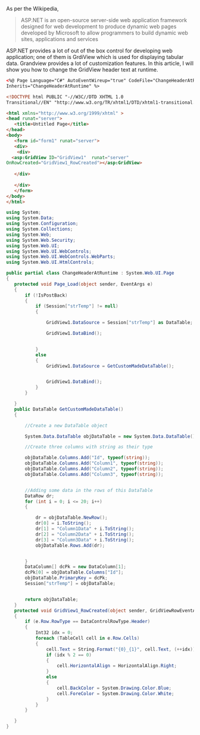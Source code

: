 As per the Wikipedia,
>ASP.NET is an open-source server-side web application framework designed for web development to produce dynamic web pages developed by Microsoft to allow programmers to build dynamic web sites, applications and services

ASP.NET provides a lot of out of the box control for developing web application; one of them is GrdiView which is used for displaying tabular data. Grandview provides a lot of customization features. In this article, I will show you how to change the GridView header text at runtime.

```html
<%@ Page Language="C#" AutoEventWireup="true" CodeFile="ChangeHeaderAtRuntime.aspx.cs"
Inherits="ChangeHeaderAtRuntime" %>

<!DOCTYPE html PUBLIC "-//W3C//DTD XHTML 1.0
Transitional//EN" "http://www.w3.org/TR/xhtml1/DTD/xhtml1-transitional.dtd">

<html xmlns="http://www.w3.org/1999/xhtml" >
<head runat="server">
   <title>Untitled Page</title>
</head>
<body>
   <form id="form1" runat="server">
   <div>
    <div>
  <asp:GridView ID="GridView1"  runat="server"
OnRowCreated="GridView1_RowCreated"></asp:GridView>
 
   </div>
 
   </div>
   </form>
</body>
</html>
```
```csharp
using System;
using System.Data;
using System.Configuration;
using System.Collections;
using System.Web;
using System.Web.Security;
using System.Web.UI;
using System.Web.UI.WebControls;
using System.Web.UI.WebControls.WebParts;
using System.Web.UI.HtmlControls;

public partial class ChangeHeaderAtRuntime : System.Web.UI.Page
{
   protected void Page_Load(object sender, EventArgs e)
   {
       if (!IsPostBack)
       {
           if (Session["strTemp"] != null)
           {

               GridView1.DataSource = Session["strTemp"] as DataTable;

               GridView1.DataBind();


           }
           else
           {
               GridView1.DataSource = GetCustomMadeDataTable();


               GridView1.DataBind();
           }
       }

   }
   public DataTable GetCustomMadeDataTable()
   {

       //Create a new DataTable object

       System.Data.DataTable objDataTable = new System.Data.DataTable();

       //Create three columns with string as their type

       objDataTable.Columns.Add("Id", typeof(string));
       objDataTable.Columns.Add("Column1", typeof(string));
       objDataTable.Columns.Add("Column2", typeof(string));
       objDataTable.Columns.Add("Column3", typeof(string));


       //Adding some data in the rows of this DataTable
       DataRow dr;
       for (int i = 0; i <= 20; i++)
       {

           dr = objDataTable.NewRow();
           dr[0] = i.ToString();
           dr[1] = "Column1Data" + i.ToString();
           dr[2] = "Column2Data" + i.ToString();
           dr[3] = "Column3Data" + i.ToString();
           objDataTable.Rows.Add(dr);


       }
       DataColumn[] dcPk = new DataColumn[1];
       dcPk[0] = objDataTable.Columns["Id"];
       objDataTable.PrimaryKey = dcPk;
       Session["strTemp"] = objDataTable;


       return objDataTable;
   }
   protected void GridView1_RowCreated(object sender, GridViewRowEventArgs e)
   {
       if (e.Row.RowType == DataControlRowType.Header)
       {
           Int32 idx = 0;
           foreach (TableCell cell in e.Row.Cells)
           {
               cell.Text = String.Format("{0}_{1}", cell.Text, (++idx));
               if (idx % 2 == 0)
               {
                   cell.HorizontalAlign = HorizontalAlign.Right;
               }
               else
               {
                   cell.BackColor = System.Drawing.Color.Blue;
                   cell.ForeColor = System.Drawing.Color.White;
               }
           }
       }

   }
}
```
<!--stackedit_data:
eyJoaXN0b3J5IjpbMjkxNjI5Nzg4XX0=
-->